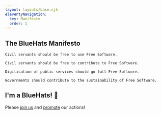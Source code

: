 ```yaml
---
layout: layouts/base.njk
eleventyNavigation:
  key: Manifesto
  order: 1
---
```


## The BlueHats Manifesto

```
Civil servants should be free to use Free Software.

Civil servants should be free to contribute to Free Software.

Digitisation of public services should go full Free Software.

Governments should contribute to the sustainability of Free Software.
```

## I'm a BlueHats! 🧢

Please [join us](connect) and [promote](promote) our actions!
